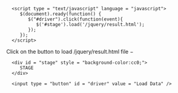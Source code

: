 <html>
   <head>
      <title>The jQuery Example</title>
      <script type = "text/javascript" 
         src = "https://ajax.googleapis.com/ajax/libs/jquery/2.1.3/jquery.min.js">
      </script>
		
      <script type = "text/javascript" language = "javascript">
         $(document).ready(function() {
            $("#driver").click(function(event){
               $('#stage').load('/jquery/result.html');
            });
         });
      </script>
   </head>
	
   <body>
      <p>Click on the button to load /jquery/result.html file −</p>
		
      <div id = "stage" style = "background-color:cc0;">
         STAGE
      </div>
		
      <input type = "button" id = "driver" value = "Load Data" />
   </body>
</html>
